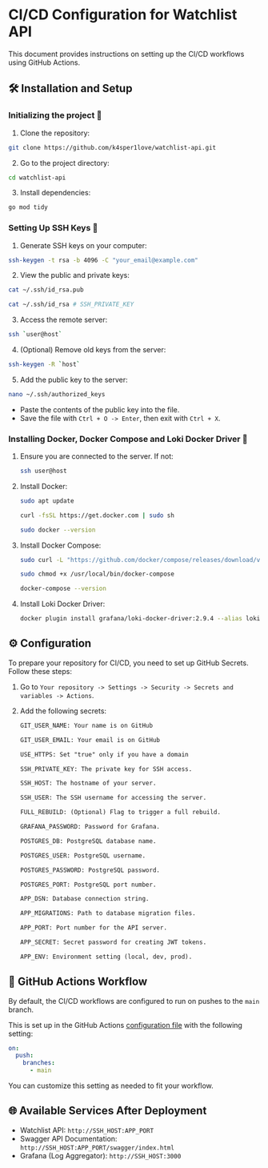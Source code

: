 # CI/CD Configuration for Watchlist API
This document provides instructions on setting up the CI/CD workflows using GitHub Actions.

## 🛠️ Installation and Setup
### Initializing the project 🚀
1. Clone the repository:
```bash
git clone https://github.com/k4sper1love/watchlist-api.git
```
2. Go to the project directory:
```bash
cd watchlist-api
```
3. Install dependencies:
```bash
go mod tidy
```
### Setting Up SSH Keys 🔐
1. Generate SSH keys on your computer:
```sh
ssh-keygen -t rsa -b 4096 -C "your_email@example.com"
```
2. View the public and private keys:
```sh
cat ~/.ssh/id_rsa.pub

cat ~/.ssh/id_rsa # SSH_PRIVATE_KEY
```
3. Access the remote server:
```sh
ssh `user@host`
```
4. (Optional) Remove old keys from the server:
```sh
ssh-keygen -R `host`
```
5. Add the public key to the server:
```sh
nano ~/.ssh/authorized_keys
```
- Paste the contents of the public key into the file.
- Save the file with `Ctrl + O -> Enter`, then exit with `Ctrl + X`.

### Installing Docker, Docker Compose and Loki Docker Driver 🐳
1. Ensure you are connected to the server. If not:

   ```bash
   ssh user@host
   ```
3. Install Docker:

   ```bash
   sudo apt update

   curl -fsSL https://get.docker.com | sudo sh

   sudo docker --version
   ```
5. Install Docker Compose:

   ```bash
   sudo curl -L "https://github.com/docker/compose/releases/download/v2.22.0/docker-compose-$(uname -s)-$(uname -m)" -o /usr/local/bin/docker-compose

   sudo chmod +x /usr/local/bin/docker-compose

   docker-compose --version
   ```
7. Install Loki Docker Driver:

   ```bash
   docker plugin install grafana/loki-docker-driver:2.9.4 --alias loki --grant-all-permissions
   ```

## ⚙️ Configuration
To prepare your repository for CI/CD, you need to set up GitHub Secrets. Follow these steps:
1. Go to `Your repository -> Settings -> Security -> Secrets and variables -> Actions`.
2. Add the following secrets:

   ```txt
   GIT_USER_NAME: Your name is on GitHub
   
   GIT_USER_EMAIL: Your email is on GitHub 
   
   USE_HTTPS: Set "true" only if you have a domain
   
   SSH_PRIVATE_KEY: The private key for SSH access.
   
   SSH_HOST: The hostname of your server.
   
   SSH_USER: The SSH username for accessing the server.
   
   FULL_REBUILD: (Optional) Flag to trigger a full rebuild.
   
   GRAFANA_PASSWORD: Password for Grafana.
   
   POSTGRES_DB: PostgreSQL database name.
   
   POSTGRES_USER: PostgreSQL username.
   
   POSTGRES_PASSWORD: PostgreSQL password.
   
   POSTGRES_PORT: PostgreSQL port number.
   
   APP_DSN: Database connection string.
   
   APP_MIGRATIONS: Path to database migration files.

   APP_PORT: Port number for the API server.
   
   APP_SECRET: Secret password for creating JWT tokens.
   
   APP_ENV: Environment setting (local, dev, prod).
   ```

## 🔄 GitHub Actions Workflow
By default, the CI/CD workflows are configured to run on pushes to the `main` branch.

This is set up in the GitHub Actions [configuration file](deploy.yml) with the following setting:
```yaml
on:
  push:
    branches:
      - main
```
You can customize this setting as needed to fit your workflow.

## 🌐 Available Services After Deployment
- Watchlist API: `http://SSH_HOST:APP_PORT`
- Swagger API Documentation: `http://SSH_HOST:APP_PORT/swagger/index.html`
- Grafana (Log Aggregator): `http://SSH_HOST:3000`
